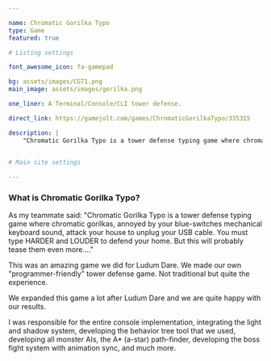 ```yaml
---

name: Chromatic Gorilka Typo
type: Game
featured: true

# Listing settings

font_awesome_icon: fa-gamepad

bg: assets/images/CGT1.png
main_image: assets/images/gorilka.png

one_liner: A Terminal/Console/CLI tower defense.

direct_link: https://gamejolt.com/games/ChromaticGorilkaTypo/335315

description: |
    "Chromatic Gorilka Typo is a tower defense typing game where chromatic gorilkas, annoyed by your blue-switches mechanical keyboard sound, attack your house to unplug your USB cable. You must type HARDER and LOUDER to defend your home. But this will probably tease them even more…."

    
# Main site settings

---
```


### What is Chromatic Gorilka Typo?

As my teammate said:
"Chromatic Gorilka Typo is a tower defense typing game where chromatic gorilkas, annoyed by your blue-switches mechanical keyboard sound, attack your house to unplug your USB cable. You must type HARDER and LOUDER to defend your home. But this will probably tease them even more…."

This was an amazing game we did for Ludum Dare. We made our own "programmer-friendly" tower defense game. Not traditional but quite the experience.

We expanded this game a lot after Ludum Dare and we are quite happy with our results.

I was responsible for the entire console implementation, integrating the light and shadow system, developing the behavior tree tool that we used, developing all monster AIs, the A* (a-star) path-finder, developing the boss fight system with animation sync, and much more.